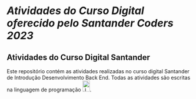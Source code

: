 # *Atividades do Curso Digital oferecido pelo Santander Coders 2023*

## Atividades do Curso Digital Santander
Este repositório contém as atividades realizadas no curso digital Santander de Introdução Desenvolvimento Back End. Todas as atividades são escritas na linguagem de programação <img src="https://s.glbimg.com/jo/g1/f/original/2011/08/22/22-java-300.jpg" alt="JAVA" width="20" height="30">. 


